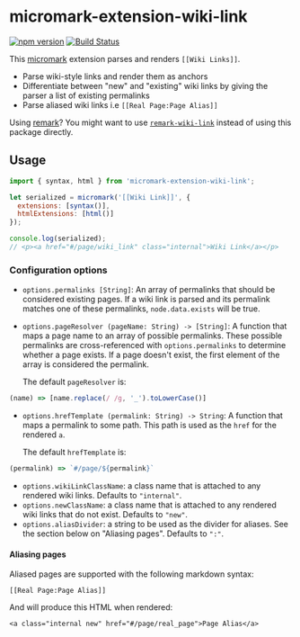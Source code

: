# micromark-extension-wiki-link

[![npm version](https://badge.fury.io/js/micromark-extension-wiki-link.svg)](https://badge.fury.io/js/micromark-extension-wiki-link) [![Build Status](https://travis-ci.org/landakram/micromark-extension-wiki-link.svg?branch=master)](https://travis-ci.org/landakram/micromark-extension-wiki-link)

This [micromark](https://github.com/micromark/micromark) extension parses and renders `[[Wiki Links]]`.

* Parse wiki-style links and render them as anchors
* Differentiate between "new" and "existing" wiki links by giving the parser a list of existing permalinks
* Parse aliased wiki links i.e `[[Real Page:Page Alias]]`

Using [remark](https://github.com/remarkjs/remark)? You might want to use 
[`remark-wiki-link`](https://github.com/landakram/remark-wiki-link) instead of using this package directly.

## Usage

```javascript
import { syntax, html } from 'micromark-extension-wiki-link';

let serialized = micromark('[[Wiki Link]]', {
  extensions: [syntax()],
  htmlExtensions: [html()]
});

console.log(serialized);
// <p><a href="#/page/wiki_link" class="internal">Wiki Link</a></p>
```

### Configuration options

* `options.permalinks [String]`: An array of permalinks that should be considered existing pages. If a wiki link is parsed and its permalink matches one of these permalinks, `node.data.exists` will be true.
* `options.pageResolver (pageName: String) -> [String]`: A function that maps a page name to an array of possible permalinks. These possible permalinks are cross-referenced with `options.permalinks` to determine whether a page exists. If a page doesn't exist, the first element of the array is considered the permalink.

  The default `pageResolver` is:

```javascript
(name) => [name.replace(/ /g, '_').toLowerCase()]
```

* `options.hrefTemplate (permalink: String) -> String`: A function that maps a permalink to some path. This path is used as the `href` for the rendered `a`.

  The default `hrefTemplate` is:
  
```javascript
(permalink) => `#/page/${permalink}`
```

* `options.wikiLinkClassName`: a class name that is attached to any rendered wiki links. Defaults to `"internal"`.
* `options.newClassName`: a class name that is attached to any rendered wiki links that do not exist. Defaults to `"new"`.
* `options.aliasDivider`: a string to be used as the divider for aliases. See the section below on "Aliasing pages". Defaults to `":"`.

#### Aliasing pages

Aliased pages are supported with the following markdown syntax: 

```
[[Real Page:Page Alias]]
```

And will produce this HTML when rendered:

```
<a class="internal new" href="#/page/real_page">Page Alias</a>
```





